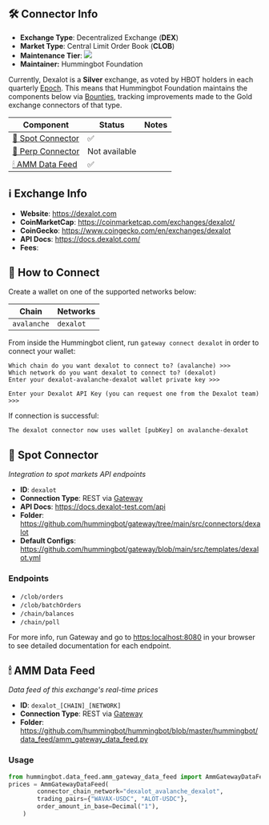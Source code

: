 ## 🛠 Connector Info

- **Exchange Type**: Decentralized Exchange (**DEX**)
- **Market Type**: Central Limit Order Book (**CLOB**)
- **Maintenance Tier**: ![](https://img.shields.io/static/v1?label=Hummingbot&message=SILVER&color=white)
- **Maintainer:** Hummingbot Foundation

Currently, Dexalot is a **Silver** exchange, as voted by HBOT holders in each quarterly [Epoch](/governance/epochs). This means that Hummingbot Foundation maintains the components below via [Bounties](/governance/bounties), tracking improvements made to the Gold exchange connectors of that type.

| Component | Status | Notes | 
| --------- | ------ | ----- |
| [🔀 Spot Connector](#spot-connector) | ✅ |
| [🔀 Perp Connector](#perp-connector) | Not available
| [🕯 AMM Data Feed](#amm-data-feed) | ✅ |

## ℹ️ Exchange Info

- **Website**: <https://dexalot.com>
- **CoinMarketCap**: <https://coinmarketcap.com/exchanges/dexalot/>
- **CoinGecko**: <https://www.coingecko.com/en/exchanges/dexalot>
- **API Docs**: <https://docs.dexalot.com/>
- **Fees**: 

## 🔑 How to Connect

Create a wallet on one of the supported networks below:

| Chain | Networks | 
| ----- | -------- |
| `avalanche` | `dexalot`

From inside the Hummingbot client, run `gateway connect dexalot` in order to connect your wallet:

```
Which chain do you want dexalot to connect to? (avalanche) >>>
Which network do you want dexalot to connect to? (dexalot)
Enter your dexalot-avalanche-dexalot wallet private key >>>

Enter your Dexalot API Key (you can request one from the Dexalot team) >>> 
```

If connection is successful:

```
The dexalot connector now uses wallet [pubKey] on avalanche-dexalot
```


## 🔀 Spot Connector
*Integration to spot markets API endpoints*

- **ID**: `dexalot`
- **Connection Type**: REST via [Gateway](/gateway)
- **API Docs**: <https://docs.dexalot-test.com/api>
- **Folder**: <https://github.com/hummingbot/gateway/tree/main/src/connectors/dexalot>
- **Default Configs**: <https://github.com/hummingbot/gateway/blob/main/src/templates/dexalot.yml>

### Endpoints

- `/clob/orders`
- `/clob/batchOrders`
- `/chain/balances`
- `/chain/poll`

For more info, run Gateway and go to <https:localhost:8080> in your browser to see detailed documentation for each endpoint.

## 🕯 AMM Data Feed
*Data feed of this exchange's real-time prices*

- **ID**: `dexalot_[CHAIN]_[NETWORK]`
- **Connection Type**: REST via [Gateway](/gateway)
- **Folder**: <https://github.com/hummingbot/hummingbot/blob/master/hummingbot/data_feed/amm_gateway_data_feed.py>

### Usage

```python
from hummingbot.data_feed.amm_gateway_data_feed import AmmGatewayDataFeed
prices = AmmGatewayDataFeed(
        connector_chain_network="dexalot_avalanche_dexalot",
        trading_pairs={"WAVAX-USDC", "ALOT-USDC"},
        order_amount_in_base=Decimal("1"),
    )
```